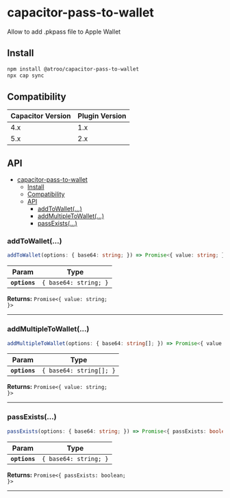 # capacitor-pass-to-wallet

Allow to add .pkpass file to Apple Wallet

## Install

```bash
npm install @atroo/capacitor-pass-to-wallet
npx cap sync
```

## Compatibility

| Capacitor Version  | Plugin Version |
| ------------- | ------------- |
| 4.x  | 1.x  |
| 5.x  | 2.x |

## API

<docgen-index>

- [capacitor-pass-to-wallet](#capacitor-pass-to-wallet)
  - [Install](#install)
  - [Compatibility](#compatibility)
  - [API](#api)
    - [addToWallet(...)](#addtowallet)
    - [addMultipleToWallet(...)](#addmultipletowallet)
    - [passExists(...)](#passexists)

</docgen-index>

<docgen-api>
<!--Update the source file JSDoc comments and rerun docgen to update the docs below-->

### addToWallet(...)

```typescript
addToWallet(options: { base64: string; }) => Promise<{ value: string; }>
```

| Param         | Type                             |
| ------------- | -------------------------------- |
| **`options`** | <code>{ base64: string; }</code> |

**Returns:** <code>Promise&lt;{ value: string; }&gt;</code>

--------------------


### addMultipleToWallet(...)

```typescript
addMultipleToWallet(options: { base64: string[]; }) => Promise<{ value: string; }>
```

| Param         | Type                               |
| ------------- | ---------------------------------- |
| **`options`** | <code>{ base64: string[]; }</code> |

**Returns:** <code>Promise&lt;{ value: string; }&gt;</code>

--------------------


### passExists(...)

```typescript
passExists(options: { base64: string; }) => Promise<{ passExists: boolean; }>
```

| Param         | Type                             |
| ------------- | -------------------------------- |
| **`options`** | <code>{ base64: string; }</code> |

**Returns:** <code>Promise&lt;{ passExists: boolean; }&gt;</code>

--------------------

</docgen-api>
